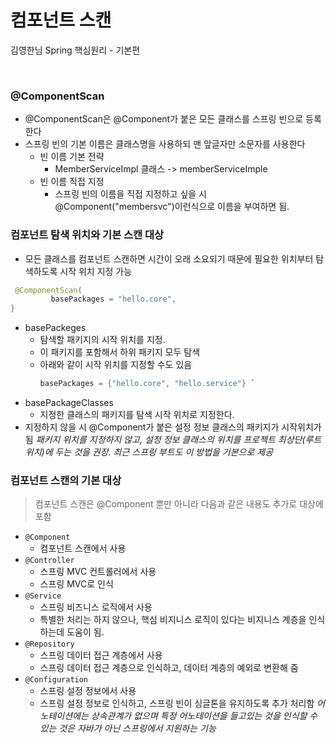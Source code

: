 # 컴포넌트 스캔
김영한님 Spring 핵심원리 - 기본편

<br>

### @ComponentScan
* @ComponentScan은 @Component가 붙은 모든 클래스를 스프링 빈으로 등록한다
* 스프링 빈의 기본 이름은 클래스명을 사용하되 맨 앞글자만 소문자를 사용한다
  * 빈 이름 기본 전략
    * MemberServiceImpl 클래스 -> memberServiceImple
  * 빈 이름 직접 지정
    * 스프링 빈의 이름을 직접 지정하고 싶을 시 @Component("membersvc")이런식으로 이름을 부여하면 됨.

### 컴포넌트 탐색 위치와 기본 스캔 대상
* 모든 클래스를 컴포넌트 스캔하면 시간이 오래 소요되기 때문에 필요한 위치부터 탐색하도록 시작 위치 지정 가능
```java
 @ComponentScan(
         basePackages = "hello.core",
}
```
* basePackeges
  * 탐색할 패키지의 시작 위치를 지정.
  * 이 패키지를 포함해서 하위 패키지 모두 탐색
  * 아래와 같이 시작 위치를 지정할 수도 있음
    ```java
    basePackages = {"hello.core", "hello.service"} `
    ```
* basePackageClasses
  * 지정한 클래스의 패키지를 탐색 시작 위치로 지정한다.
* 지정하지 않을 시 @Component가 붙은 설정 정보 클래스의 패키지가 시작위치가 됨
*패키지 위치를 지정하지 않고, 설정 정보 클래스의 위치를 프로젝트 최상단(루트위치)에 두는 것을 권장. 최근 스프링 부트도 이 방법을 기본으로 제공* 

### 컴포넌트 스캔의 기본 대상
> 컴포넌트 스캔은 @Component 뿐만 아니라 다음과 같은 내용도 추가로 대상에 포함
* `@Component`
  * 컴포넌트 스캔에서 사용
* `@Controller`
  * 스프링 MVC 컨트롤러에서 사용
  * 스프링 MVC로 인식
* `@Service`
  * 스프링 비즈니스 로직에서 사용
  * 특별한 처리는 하지 않으나, 핵심 비지니스 로직이 있다는 비지니스 계층을 인식하는데 도움이 됨.
* `@Repository`
  * 스프링 데이터 접근 계층에서 사용
  * 스프링 데이터 접근 계층으로 인식하고, 데이터 계층의 예외로 변환해 줌
* `@Configuration`
  * 스프링 설정 정보에서 사용
  * 스프링 설정 정보로 인식하고, 스프링 빈이 싱글톤을 유지하도록 추가 처리함
*어노테이션에는 상속관계가 없으며 특정 어노테이션을 들고있는 것을 인식할 수 있는 것은 자바가 아닌 스프링에서 지원하는 기능*
